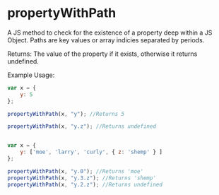 propertyWithPath
==================

A JS method to check for the existence of a property deep within a JS Object.
Paths are key values or array indicies separated by periods.

Returns: The value of the property if it exists, otherwise it returns undefined.

Example Usage:

```javascript
var x = { 
    y: 5
};

propertyWithPath(x, "y"); //Returns 5

propertyWithPath(x, "y.z"); //Returns undefined


var x = {
    y: ['moe', 'larry', 'curly', { z: 'shemp' } ]
};

propertyWithPath(x, "y.0"); //Returns 'moe'
propertyWithPath(x, "y.3.z"); //Returns 'shemp'
propertyWithPath(x, "y.2.z"); //Returns undefined
